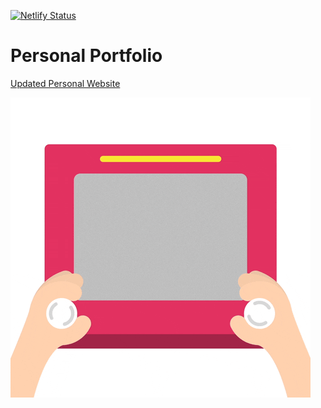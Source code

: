 [![Netlify Status](https://api.netlify.com/api/v1/badges/9da02b55-97bb-42d9-aa59-ff144bcdc8fd/deploy-status)](https://app.netlify.com/sites/sageewansubendran/deploys)

# Personal Portfolio

[Updated Personal Website](https://www.sageewansubendran.com)

![](https://github.com/SageewanSubendran/personal-portfolio/blob/main/site/content/images/website-giphy.gif)
